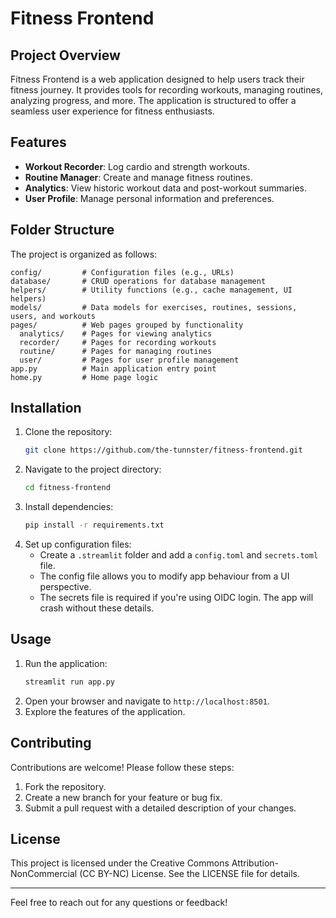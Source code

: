 # Fitness Frontend

## Project Overview
Fitness Frontend is a web application designed to help users track their fitness journey. It provides tools for recording workouts, managing routines, analyzing progress, and more. The application is structured to offer a seamless user experience for fitness enthusiasts.

## Features
- **Workout Recorder**: Log cardio and strength workouts.
- **Routine Manager**: Create and manage fitness routines.
- **Analytics**: View historic workout data and post-workout summaries.
- **User Profile**: Manage personal information and preferences.

## Folder Structure
The project is organized as follows:

```
config/         # Configuration files (e.g., URLs)
database/       # CRUD operations for database management
helpers/        # Utility functions (e.g., cache management, UI helpers)
models/         # Data models for exercises, routines, sessions, users, and workouts
pages/          # Web pages grouped by functionality
  analytics/    # Pages for viewing analytics
  recorder/     # Pages for recording workouts
  routine/      # Pages for managing routines
  user/         # Pages for user profile management
app.py          # Main application entry point
home.py         # Home page logic
```

## Installation
1. Clone the repository:
   ```bash
   git clone https://github.com/the-tunnster/fitness-frontend.git
   ```
2. Navigate to the project directory:
   ```bash
   cd fitness-frontend
   ```
3. Install dependencies:
   ```bash
   pip install -r requirements.txt
   ```
4. Set up configuration files:
   - Create a `.streamlit` folder and add a `config.toml` and `secrets.toml` file.
   - The config file allows you to modify app behaviour from a UI perspective.
   - The secrets file is required if you're using OIDC login. The app will crash without these details.


## Usage
1. Run the application:
   ```bash
   streamlit run app.py
   ```
2. Open your browser and navigate to `http://localhost:8501`.
3. Explore the features of the application.

## Contributing
Contributions are welcome! Please follow these steps:
1. Fork the repository.
2. Create a new branch for your feature or bug fix.
3. Submit a pull request with a detailed description of your changes.

## License
This project is licensed under the Creative Commons Attribution-NonCommercial (CC BY-NC) License. See the LICENSE file for details.

---

Feel free to reach out for any questions or feedback!

